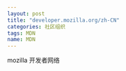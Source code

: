 ```yaml
---
layout: post
title: "developer.mozilla.org/zh-CN"
categories: 社区组织
tags: MDN
name: MDN
---
```

mozilla 开发者网络
<!--break-->
